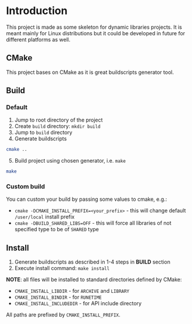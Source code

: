 # Introduction

This project is made as some skeleton for dynamic libraries projects.
It is meant mainly for Linux distributions but it could be developed in future
for different platforms as well.

## CMake

This project bases on CMake as it is great buildscripts generator tool.

## Build

### Default

1. Jump to root directory of the project
2. Create `build` directory: `mkdir build`
3. Jump to `build` directory
4. Generate buildscripts
```bash
cmake ..
```
5. Build project using chosen generator, i.e. `make`
```bash
make
```

### Custom build

You can custom your build by passing some values to cmake, e.g.:
- `cmake -DCMAKE_INSTALL_PREFIX=<your_prefix>` - this will change default `/user/local` install prefix
- `cmake -DBUILD_SHARED_LIBS=OFF` - this will force all libraries of not specified type to be of `SHARED` type

## Install

1. Generate buildscripts as described in 1-4 steps in __BUILD__ section
2. Execute install command: `make install`

__NOTE__: all files will be installed to standard directories defined by CMake:
- `CMAKE_INSTALL_LIBDIR` - for `ARCHIVE` and `LIBRARY`
- `CMAKE_INSTALL_BINDIR` - for `RUNETIME`
- `CMAKE_INSTALL_INCLUDEDIR` - for API include directory

All paths are prefixed by `CMAKE_INSTALL_PREFIX`.
